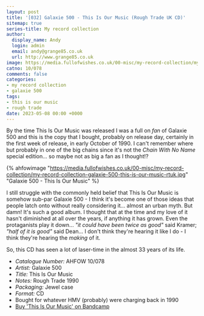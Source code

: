 ```yaml
---
layout: post
title: '[032] Galaxie 500 - This Is Our Music (Rough Trade UK CD)'
sitemap: true
series-title: My record collection 
author:
  display_name: Andy
  login: admin
  email: andy@grange85.co.uk
  url: http://www.grange85.co.uk
image: https://media.fullofwishes.co.uk/00-misc/my-record-collection/my-record-collection-galaxie-500-this-is-our-music-rtuk.jpg
catno: 10/078
comments: false
categories:
- my record collection
- galaxie 500
tags:
- this is our music
- rough trade
date: 2023-05-08 00:00 +0000
---
```

By the time This Is Our Music was released I was a full on _fan_ of Galaxie 500 and this is the copy that I bought, probably on release day, certainly in the first week of release, in early October of 1990. I can't remember where but probably in one of the big chains since it's not the _Chain With No Name_ special edition... so maybe not as big a fan as I thought!?

{% ahfowimage "https://media.fullofwishes.co.uk/00-misc/my-record-collection/my-record-collection-galaxie-500-this-is-our-music-rtuk.jpg" "Galaxie 500 - This Is Our Music" %}

I still struggle with the commonly held belief that This Is Our Music is somehow sub-par Galaxie 500 - I think it's become one of those ideas that people latch onto without really considering it... almost an urban myth. But damn! It's such a good album. I thought that at the time and my love of it hasn't diminished at all over the years, if anything it has grown. Even the protaganists play it down... _"it could have been twice as good"_ said Kramer; _"half of it is good"_ said Dean... I don't think they're hearing it like I do - I think they're hearing the _making_ of it.

So, this CD has seen a lot of laser-time in the almost 33 years of its life.

 - *Catalogue Number:* AHFOW 10/078
 - *Artist:* Galaxie 500
 - *Title:* This Is Our Music
 - *Notes:* Rough Trade 1990
 - *Packaging:* Jewel case
 - *Format:* CD
 - Bought for whatever HMV (probably) were charging back in 1990
 - [Buy 'This Is Our Music' on Bandcamp](https://galaxie500.bandcamp.com/album/this-is-our-music)
